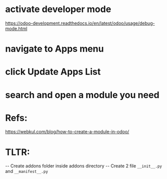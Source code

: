 
# activate developer mode
https://odoo-development.readthedocs.io/en/latest/odoo/usage/debug-mode.html

# navigate to Apps menu

# click Update Apps List

# search and open a module you need


# Refs:
https://webkul.com/blog/how-to-create-a-module-in-odoo/

# TLTR:
-- Create addons folder inside addons directory
-- Create 2 file ``` __init__.py ``` and ``` __manifest__.py ```